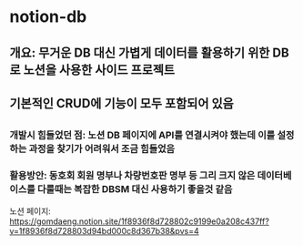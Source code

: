 # notion-db
## 개요: 무거운 DB 대신 가볍게 데이터를 활용하기 위한 DB로 노션을 사용한 사이드 프로젝트 
##      기본적인 CRUD에 기능이 모두 포함되어 있음

## 
## 

### 개발시 힘들었던 점: 노션 DB 페이지에 API를 연결시켜야 했는데 이를 설정하는 과정을 찾기가 어려워서 조금 힘들었음
### 
### 활용방안: 동호회 회원 명부나 차량번호판 명부 등 그리 크지 않은 데이터베이스를 다룰때는 복잡한 DBSM 대신 사용하기 좋을것 같음

노션 페이지: https://gomdaeng.notion.site/1f8936f8d728802c9199e0a208c437ff?v=1f8936f8d728803d94bd000c8d367b38&pvs=4
